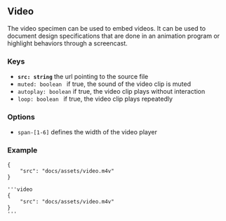 ## Video

The video specimen can be used to embed videos. 
It can be used to document design specifications that are done in an animation program or highlight behaviors through a screencast.


### Keys

- __`src: string`__ the url pointing to the source file
- `muted: boolean ` if true, the sound of the video clip is muted
- `autoplay: boolean` if true, the video clip plays without interaction
- `loop: boolean ` if true, the video clip plays repeatedly

### Options
- `span-[1-6]` defines the width of the video player


### Example

```video
{
    "src": "docs/assets/video.m4v"
}
```


```code|lang-javascript
'''video
{
    "src": "docs/assets/video.m4v"
}
'''
```
